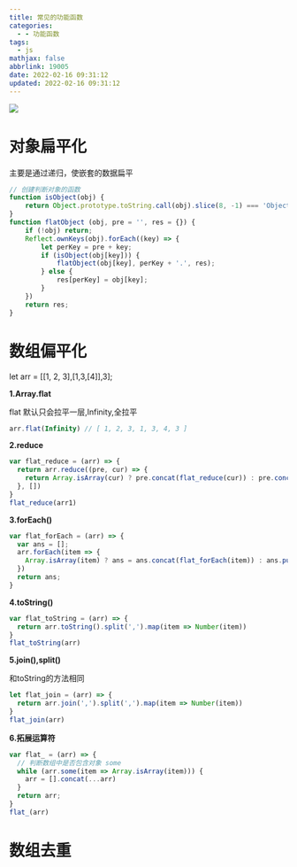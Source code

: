 ```yaml
---
title: 常见的功能函数
categories:
  - - 功能函数
tags:
  - js
mathjax: false
abbrlink: 19005
date: 2022-02-16 09:31:12
updated: 2022-02-16 09:31:12
---
```


![](/gallery/js-2022-2-16.jpeg)

<!-- more -->

# 对象扁平化

主要是通过递归，使嵌套的数据扁平

```js
// 创建判断对象的函数
function isObject(obj) {
    return Object.prototype.toString.call(obj).slice(8, -1) === 'Object'
}
function flatObject (obj, pre = '', res = {}) {
    if (!obj) return;
    Reflect.ownKeys(obj).forEach((key) => {
        let perKey = pre + key;
        if (isObject(obj[key])) {
            flatObject(obj[key], perKey + '.', res);
        } else {
            res[perKey] = obj[key];
        }
    })  
    return res;
}
```

# 数组偏平化

let arr = [[1, 2, 3],[1,3,[4]],3];

**1.Array.flat**

flat 默认只会拉平一层,Infinity,全拉平

```js
arr.flat(Infinity) // [ 1, 2, 3, 1, 3, 4, 3 ]
```

**2.reduce**

```js
var flat_reduce = (arr) => {
  return arr.reduce((pre, cur) => {
    return Array.isArray(cur) ? pre.concat(flat_reduce(cur)) : pre.concat(cur)
  }, [])
}
flat_reduce(arr1)
```

**3.forEach()**

```js
var flat_forEach = (arr) => {
  var ans = [];
  arr.forEach(item => {
    Array.isArray(item) ? ans = ans.concat(flat_forEach(item)) : ans.push(item);
  })
  return ans;
}
```

**4.toString()**

```js
var flat_toString = (arr) => {
  return arr.toString().split(',').map(item => Number(item))
}
flat_toString(arr)
```

**5.join(),split()**

和toString的方法相同

```js
let flat_join = (arr) => {
  return arr.join(',').split(',').map(item => Number(item))
}
flat_join(arr)
```

**6.拓展运算符**

```js
var flat_ = (arr) => {
  // 判断数组中是否包含对象 some
  while (arr.some(item => Array.isArray(item))) {
    arr = [].concat(...arr)
  }
  return arr;
}
flat_(arr)
```

# 数组去重

